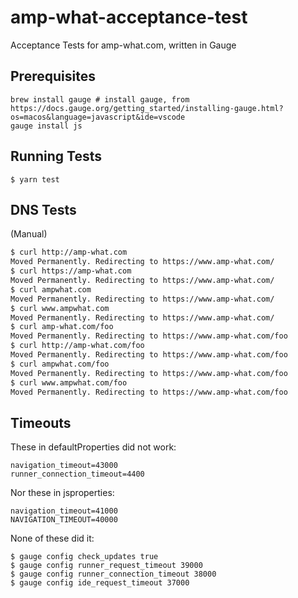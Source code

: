 # amp-what-acceptance-test
Acceptance Tests for amp-what.com, written in Gauge

## Prerequisites

```
brew install gauge # install gauge, from https://docs.gauge.org/getting_started/installing-gauge.html?os=macos&language=javascript&ide=vscode
gauge install js
```

## Running Tests
```
$ yarn test
```

## DNS Tests

(Manual)

```sh
$ curl http://amp-what.com
Moved Permanently. Redirecting to https://www.amp-what.com/
$ curl https://amp-what.com
Moved Permanently. Redirecting to https://www.amp-what.com/
$ curl ampwhat.com
Moved Permanently. Redirecting to https://www.amp-what.com/
$ curl www.ampwhat.com
Moved Permanently. Redirecting to https://www.amp-what.com/
$ curl amp-what.com/foo
Moved Permanently. Redirecting to https://www.amp-what.com/foo
$ curl http://amp-what.com/foo
Moved Permanently. Redirecting to https://www.amp-what.com/foo
$ curl ampwhat.com/foo
Moved Permanently. Redirecting to https://www.amp-what.com/foo
$ curl www.ampwhat.com/foo
Moved Permanently. Redirecting to https://www.amp-what.com/foo
```

## Timeouts

These in defaultProperties did not work:

```
navigation_timeout=43000
runner_connection_timeout=4400
```
Nor these in jsproperties:
```
navigation_timeout=41000
NAVIGATION_TIMEOUT=40000
```

None of these did it:

```
$ gauge config check_updates true
$ gauge config runner_request_timeout 39000
$ gauge config runner_connection_timeout 38000
$ gauge config ide_request_timeout 37000
```
